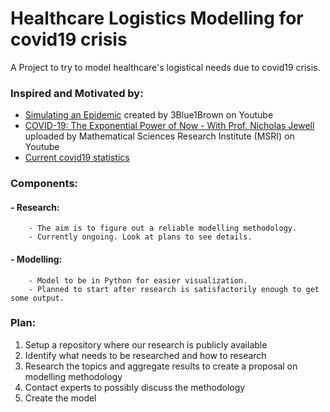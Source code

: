 # Healthcare Logistics Modelling for covid19 crisis
A Project to try to model healthcare's logistical needs due to covid19 crisis.

### Inspired and Motivated by:

- [Simulating an Epidemic](https://youtu.be/gxAaO2rsdIs) created by 3Blue1Brown on Youtube
- [COVID-19: The Exponential Power of Now - With Prof. Nicholas Jewell](https://youtu.be/MZ957qhzcjI) uploaded by 
Mathematical Sciences Research Institute (MSRI) on Youtube
- [Current covid19 statistics](https://ourworldindata.org/coronavirus-data)

### Components:

#### - Research:
		- The aim is to figure out a reliable modelling methodology.
		- Currently ongoing. Look at plans to see details.

#### - Modelling:
		- Model to be in Python for easier visualization.
		- Planned to start after research is satisfactorily enough to get some output.

### Plan:
1. Setup a repository where our research is publicly available
2. Identify what needs to be researched and how to research
3. Research the topics and aggregate results to create a proposal on modelling methodology
4. Contact experts to possibly discuss the methodology
5. Create the model
